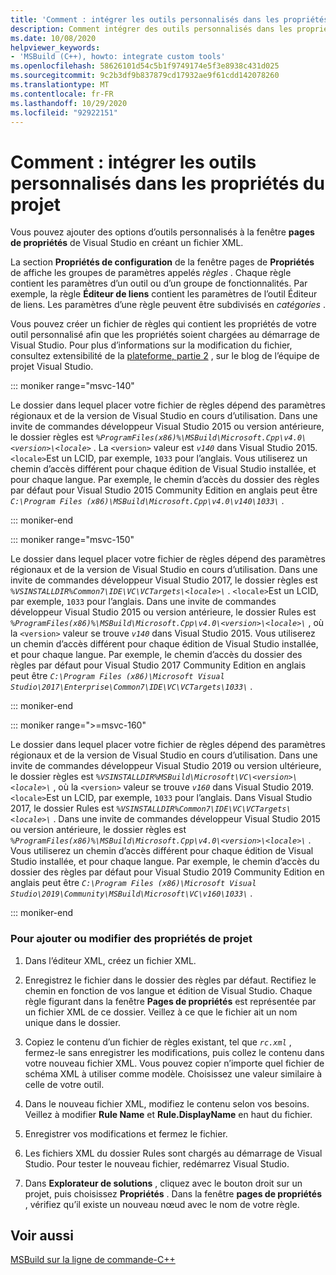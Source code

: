 ```yaml
---
title: 'Comment : intégrer les outils personnalisés dans les propriétés du projet'
description: Comment intégrer des outils personnalisés dans les propriétés du projet dans les projets C++ Visual Studio.
ms.date: 10/08/2020
helpviewer_keywords:
- 'MSBuild (C++), howto: integrate custom tools'
ms.openlocfilehash: 58626101d54c5b1f9749174e5f3e8938c431d025
ms.sourcegitcommit: 9c2b3df9b837879cd17932ae9f61cdd142078260
ms.translationtype: MT
ms.contentlocale: fr-FR
ms.lasthandoff: 10/29/2020
ms.locfileid: "92922151"
---
```

# <a name="how-to-integrate-custom-tools-into-the-project-properties"></a>Comment : intégrer les outils personnalisés dans les propriétés du projet

Vous pouvez ajouter des options d’outils personnalisés à la fenêtre **pages de propriétés** de Visual Studio en créant un fichier XML.

La section **Propriétés de configuration** de la fenêtre pages de **Propriétés** de affiche les groupes de paramètres appelés *règles* . Chaque règle contient les paramètres d’un outil ou d’un groupe de fonctionnalités. Par exemple, la règle **Éditeur de liens** contient les paramètres de l’outil Éditeur de liens. Les paramètres d’une règle peuvent être subdivisés en *catégories* .

Vous pouvez créer un fichier de règles qui contient les propriétés de votre outil personnalisé afin que les propriétés soient chargées au démarrage de Visual Studio. Pour plus d’informations sur la modification du fichier, consultez extensibilité de la [plateforme, partie 2](/archive/blogs/vsproject/platform-extensibility-part-2) , sur le blog de l’équipe de projet Visual Studio.

::: moniker range="msvc-140"

Le dossier dans lequel placer votre fichier de règles dépend des paramètres régionaux et de la version de Visual Studio en cours d’utilisation. Dans une invite de commandes développeur Visual Studio 2015 ou version antérieure, le dossier règles est *`%ProgramFiles(x86)%\MSBuild\Microsoft.Cpp\v4.0\<version>\<locale>`* . La `<version>` valeur est *`v140`* dans Visual Studio 2015. `<locale>`Est un LCID, par exemple, `1033` pour l’anglais. Vous utiliserez un chemin d’accès différent pour chaque édition de Visual Studio installée, et pour chaque langue. Par exemple, le chemin d’accès du dossier des règles par défaut pour Visual Studio 2015 Community Edition en anglais peut être *`C:\Program Files (x86)\MSBuild\Microsoft.Cpp\v4.0\v140\1033\`* .

::: moniker-end

::: moniker range="msvc-150"

Le dossier dans lequel placer votre fichier de règles dépend des paramètres régionaux et de la version de Visual Studio en cours d’utilisation. Dans une invite de commandes développeur Visual Studio 2017, le dossier règles est *`%VSINSTALLDIR%Common7\IDE\VC\VCTargets\<locale>\`* . `<locale>`Est un LCID, par exemple, `1033` pour l’anglais. Dans une invite de commandes développeur Visual Studio 2015 ou version antérieure, le dossier Rules est *`%ProgramFiles(x86)%\MSBuild\Microsoft.Cpp\v4.0\<version>\<locale>\`* , où la `<version>` valeur se trouve *`v140`* dans Visual Studio 2015. Vous utiliserez un chemin d’accès différent pour chaque édition de Visual Studio installée, et pour chaque langue. Par exemple, le chemin d’accès du dossier des règles par défaut pour Visual Studio 2017 Community Edition en anglais peut être *`C:\Program Files (x86)\Microsoft Visual Studio\2017\Enterprise\Common7\IDE\VC\VCTargets\1033\`* .

::: moniker-end

::: moniker range=">=msvc-160"

Le dossier dans lequel placer votre fichier de règles dépend des paramètres régionaux et de la version de Visual Studio en cours d’utilisation. Dans une invite de commandes développeur Visual Studio 2019 ou version ultérieure, le dossier règles est *`%VSINSTALLDIR%MSBuild\Microsoft\VC\<version>\<locale>\`* , où la `<version>` valeur se trouve *`v160`* dans Visual Studio 2019. `<locale>`Est un LCID, par exemple, `1033` pour l’anglais. Dans Visual Studio 2017, le dossier Rules est *`%VSINSTALLDIR%Common7\IDE\VC\VCTargets\<locale>\`* . Dans une invite de commandes développeur Visual Studio 2015 ou version antérieure, le dossier règles est *`%ProgramFiles(x86)%\MSBuild\Microsoft.Cpp\v4.0\<version>\<locale>\`* . Vous utiliserez un chemin d’accès différent pour chaque édition de Visual Studio installée, et pour chaque langue. Par exemple, le chemin d’accès du dossier des règles par défaut pour Visual Studio 2019 Community Edition en anglais peut être *`C:\Program Files (x86)\Microsoft Visual Studio\2019\Community\MSBuild\Microsoft\VC\v160\1033\`* .

::: moniker-end

### <a name="to-add-or-change-project-properties"></a>Pour ajouter ou modifier des propriétés de projet

1. Dans l’éditeur XML, créez un fichier XML.

1. Enregistrez le fichier dans le dossier des règles par défaut. Rectifiez le chemin en fonction de vos langue et édition de Visual Studio. Chaque règle figurant dans la fenêtre **Pages de propriétés** est représentée par un fichier XML de ce dossier. Veillez à ce que le fichier ait un nom unique dans le dossier.

1. Copiez le contenu d’un fichier de règles existant, tel que *`rc.xml`* , fermez-le sans enregistrer les modifications, puis collez le contenu dans votre nouveau fichier XML. Vous pouvez copier n’importe quel fichier de schéma XML à utiliser comme modèle. Choisissez une valeur similaire à celle de votre outil.

1. Dans le nouveau fichier XML, modifiez le contenu selon vos besoins. Veillez à modifier **Rule Name** et **Rule.DisplayName** en haut du fichier.

1. Enregistrer vos modifications et fermez le fichier.

1. Les fichiers XML du dossier Rules sont chargés au démarrage de Visual Studio. Pour tester le nouveau fichier, redémarrez Visual Studio.

1. Dans **Explorateur de solutions** , cliquez avec le bouton droit sur un projet, puis choisissez **Propriétés** . Dans la fenêtre **pages de propriétés** , vérifiez qu’il existe un nouveau nœud avec le nom de votre règle.

## <a name="see-also"></a>Voir aussi

[MSBuild sur la ligne de commande-C++](msbuild-visual-cpp.md)
